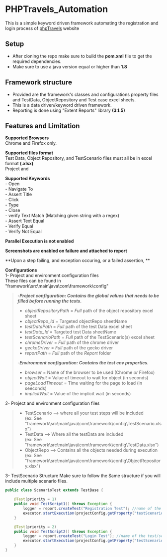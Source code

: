 # PHPTravels_Automation
This is a simple keyword driven framework automating the registration and login process of [phpTravels](https://www.phptravels.net/) website

## Setup
- After cloning the repo make sure to build the **pom.xml** file to get the required dependencies.</br>
- Make sure to use a java version equal or higher than **1.8**

## Framework structure
- Provided are the framework's classes and configurations property files and TestData, ObjectRepository and Test case excel sheets.</br>
- This is a data driven/keyword driven framework.</br>
- Reporting is done using "Extent Reports" library **(3.1.5)**</br>

## Features and Limitation
**Supported Browsers**<br />
  Chrome and Firefox only.<br />

**Supported files format**</br>
Test Data, Object Repository, and TestScenario files must all be in excel format **(.xlsx)**</br>
Project and 

**Supported Keywords**</br>- Open</br>- Navigate To</br>- Assert Title</br>- Click</br>- Type</br>- Close</br>- verify Text Match (Matching given string with a regex)</br>- Assert Text Equal</br>- Verify Equal</br>- Verify Not Equal

**Parallel Execution is not enabled**</br>

**Screenshots are enabled on failure and attached to report**</br>

**Upon a step failing, and exception occuring, or a failed assertion, **</br>

**Configurations**</br>
1- Project and environment configuration files</br>
   These files can be found in "framework\src\main\java\com\framework\config\"
  > -***Project configuration: Contains the global values that needs to be filled before running the tests.***
  >   - *objectRepositoryPath* = *Full* path of the object repository excel sheet
  >   - *objectRepo_Id* = Targeted objectRepo sheetName
  >   - *testDataPath* = *Full* path of the test Data excel sheet
  >   - *testData_Id* = Targeted test Data sheetName
  >   - *testScenarioPath* = *Full* path of the TestScenario(s) excel sheet
  >   - *chromeDriver* = *Full* path of the chrome driver
  >   - *geckoDriver* = *Full* path of the gecko driver
  >   - *reportPath* = *Full* path of the *Report* folder
  > 
  > -***Environment configuration: Contains the test env properties.***
  >   - *browser* = Name of the browser to be used (Chrome *or* Firefox)
  >   - *objectWait* = Value of timeout to wait for object (in seconds)
  >   - *pageLoadTimeout* = Time waiting for the page to load (in seeconds)
  >   - *implicitWait* = Value of the implicit wait (in seconds)</br>
  
2- Project and environment configuration files</br>
  >   - TestScenario --> where all your test steps will be included</br>(ex: See "framework\src\main\java\com\framework\config\TestScenario.xlsx")
  >   - TestData     --> Where all the testData are included</br>(ex: See "framework\src\main\java\com\framework\config\TestData.xlsx")
  >   - ObjectRepo   --> Contains all the objects needed during execution</br>(ex: See "framework\src\main\java\com\framework\config\ObjectRepository.xlsx")
  
3- TestScenario Structure
Make sure to follow the Same structure if you will include multiple scenario files.
```java
public class ScenarioTest extends TestBase {

	@Test(priority = 1)
	public void TestScript1() throws Exception {
		logger = report.createTest("Registration Test"); //name of the test/scenario in the report
		executor.startExecution(projectConfig.getProperty("testScenarioPath"), "Register"); //Name of the sheet containing the test steps
	}

	@Test(priority = 2)
	public void TestScript2() throws Exception {
		logger = report.createTest("Login Test"); //name of the test/scenario in the report
		executor.startExecution(projectConfig.getProperty("testScenarioPath"), "Login"); //Name of the sheet containing the test steps
	}
}
```
